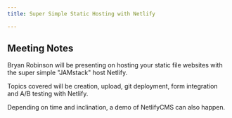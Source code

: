 ```yaml
---
title: Super Simple Static Hosting with Netlify

---
```


## Meeting Notes

Bryan Robinson will be presenting on hosting your static file websites with the super simple "JAMstack" host Netlify.

Topics covered will be creation, upload, git deployment, form integration and A/B testing with Netlify.

Depending on time and inclination, a demo of NetlifyCMS can also happen.